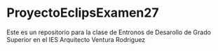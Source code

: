 # ProyectoEclipsExamen27
Este es un repositorio para la clase de Entronos de Desarollo de Grado Superior en el IES Arquitecto Ventura Rodriguez
